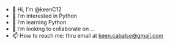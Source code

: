 - 👋 Hi, I’m @keenC12
- 👀 I’m interested in Python
- 🌱 I’m learning Python 
- 💞️ I’m looking to collaborate on ...
- 📫 How to reach me: thru email at keen.cabalse@gmail.com 

<!---
keenC12/keenC12 is a ✨ special ✨ repository because its `README.md` (this file) appears on your GitHub profile.
You can click the Preview link to take a look at your changes.
--->
